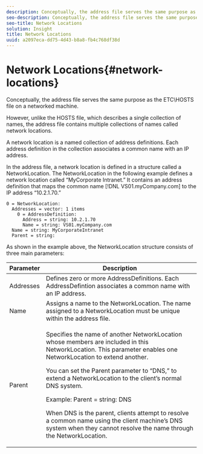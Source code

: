 ```yaml
---
description: Conceptually, the address file serves the same purpose as the ETC\HOSTS file on a networked machine.
seo-description: Conceptually, the address file serves the same purpose as the ETC\HOSTS file on a networked machine.
seo-title: Network Locations
solution: Insight
title: Network Locations
uuid: a2097eca-dd75-4d43-b8a8-fb4c768df38d
---
```


# Network Locations{#network-locations}

Conceptually, the address file serves the same purpose as the ETC\HOSTS file on a networked machine.

 However, unlike the HOSTS file, which describes a single collection of names, the address file contains multiple collections of names called network locations.

A network location is a named collection of address definitions. Each address definition in the collection associates a common name with an IP address.

In the address file, a network location is defined in a structure called a NetworkLocation. The NetworkLocation in the following example defines a network location called “MyCorporate Intranet.” It contains an address definition that maps the common name [!DNL VS01.myCompany.com] to the IP address “10.2.1.70.”

```
0 = NetworkLocation: 
  Addresses = vector: 1 items
    0 = AddressDefinition: 
      Address = string: 10.2.1.70
      Name = string: VS01.myCompany.com
  Name = string: MyCorporateIntranet
  Parent = string: 
```

As shown in the example above, the NetworkLocation structure consists of three main parameters:

<table id="table_9142A0EFA15E4C37975E7ACE234F6FDD"> 
 <thead> 
  <tr> 
   <th colname="col1" class="entry"> Parameter </th> 
   <th colname="col2" class="entry"> Description </th> 
  </tr> 
 </thead>
 <tbody> 
  <tr> 
   <td colname="col1"> Addresses </td> 
   <td colname="col2"> Defines zero or more AddressDefinitions. Each AddressDefintion associates a common name with an IP address. </td> 
  </tr> 
  <tr> 
   <td colname="col1"> Name </td> 
   <td colname="col2"> Assigns a name to the NetworkLocation. The name assigned to a NetworkLocation must be unique within the address file. </td> 
  </tr> 
  <tr> 
   <td colname="col1"> Parent </td> 
   <td colname="col2"> <p>Specifies the name of another NetworkLocation whose members are included in this NetworkLocation. This parameter enables one NetworkLocation to extend another. </p> <p>You can set the Parent parameter to “DNS,” to extend a NetworkLocation to the client’s normal DNS system. </p> <p>Example: Parent = string: DNS </p> <p>When DNS is the parent, clients attempt to resolve a common name using the client machine’s DNS system when they cannot resolve the name through the NetworkLocation. </p> </td> 
  </tr> 
 </tbody> 
</table>


